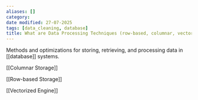 ```yaml
---
aliases: []
category:
date modified: 27-07-2025
tags: [data_cleaning, database]
title: What are Data Processing Techniques (row-based, columnar, vectorized)?
---
```

Methods and optimizations for storing, retrieving, and processing data in [[database]] systems. 

[[Columnar Storage]]

[[Row-based Storage]]

[[Vectorized Engine]]

